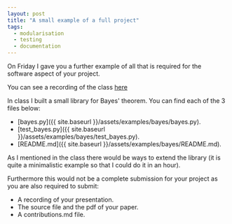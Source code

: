```yaml
---
layout: post
title: "A small example of a full project"
tags:
  - modularisation
  - testing
  - documentation
---
```


On Friday I gave you a further example of all that is required for the software
aspect of your project.

You can see a recording of the class [here](https://cardiff.cloud.panopto.eu/Panopto/Pages/Viewer.aspx?id=0551da62-8133-4375-88d1-b2b000b5d1da)

In class I built a small library for Bayes' theorem. You can find each of the 3
files below:

- [bayes.py]({{ site.baseurl }}/assets/examples/bayes/bayes.py).
- [test_bayes.py]({{ site.baseurl }}/assets/examples/bayes/test_bayes.py).
- [README.md]({{ site.baseurl }}/assets/examples/bayes/README.md).

As I mentioned in the class there would be ways to extend the library (it is
quite a minimalistic example so that I could do it in an hour).

Furthermore this would not be a complete submission for your project as you are
also required to submit:

- A recording of your presentation.
- The source file and the pdf of your paper.
- A contributions.md file.

